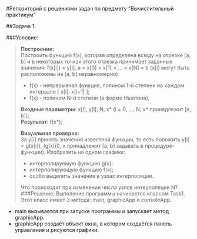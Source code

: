 #Репозиторий с решениями задач по предмету "Вычислительный практикум"

##Задача 1:

###Условие:
>__Построение:__  
>Построить функцию f(x), которая определена всюду
на отрезке [a, b] и в некоторых точках этого отрезка
принимает заданные значения:
f(x[i]) = y[i], a = x[0] < x[1] < ... < x[N] = b
(x[i] могут быть расположены на [a, b] неравномерно)  
>- f(x) - непрерывная функция, полином 1-й степени
на каждом интервале [ x[i], x[i+1] ];
>- f(x) - полином N-й степени (в форме Ньютона);
> 
>__Входные параметры__: x[i], y[i], N, x*
>(i = 0, ..., N; x* принадлежит [a, b]);\
>__Результат__: f(x*);
> 
> __Визуальная проверка:__  
> За y[i] принять значения известной функции, то есть 
> положить y[i] = g(x[i]), (g(x[i]), x принадлежит [a, b] 
> задавать в процедуре-функции). Изобразить на одном 
> графике: 
>- интерполируемую функцию g(x);
>- интерполирующую функцию f(x);
>- особо выделить значения в узлах интерполяции.
> 
> Что происходит при изменении числа узлов интерполяции N?
###Решение:
Выполение программы начинается классом Task1. Этот класс имеет 3 метода: main, graphicApp и consoleApp.
- main вызывается при запуске программы и запускает метод graphicApp.
- graphicApp создаёт объект окна, в котором создаётся панель управления и рисуются графики.
